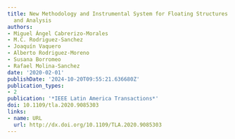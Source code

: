 ```yaml
---
title: New Methodology and Instrumental System for Floating Structures Monitoring
  and Analysis
authors:
- Miguel Ángel Cabrerizo-Morales
- M.C. Rodriguez-Sanchez
- Joaquín Vaquero
- Alberto Rodriguez-Moreno
- Susana Borromeo
- Rafael Molina-Sanchez
date: '2020-02-01'
publishDate: '2024-10-20T09:55:21.636680Z'
publication_types:
- 2
publication: '*IEEE Latin America Transactions*'
doi: 10.1109/tla.2020.9085303
links:
- name: URL
  url: http://dx.doi.org/10.1109/TLA.2020.9085303
---
```

